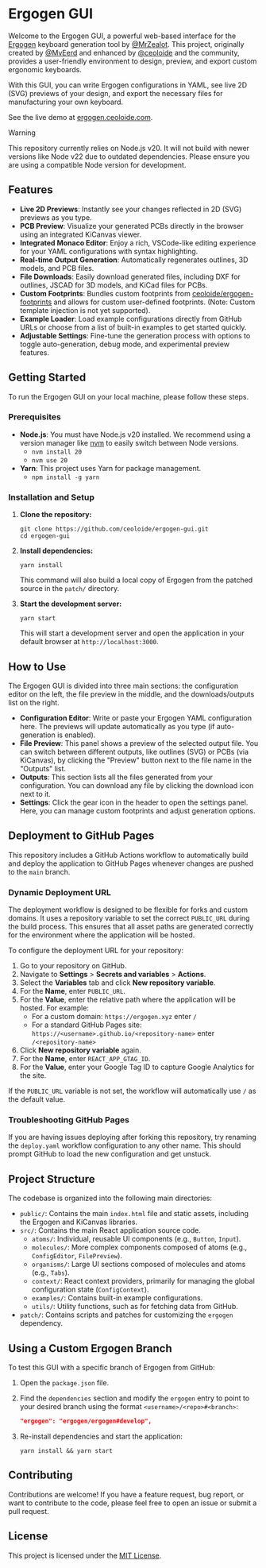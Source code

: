 # Ergogen GUI

Welcome to the Ergogen GUI, a powerful web-based interface for the [Ergogen](https://github.com/mrzealot/ergogen) keyboard generation tool by [@MrZealot](https://github.com/MrZealot). This project, originally created by [@MvEerd](https://github.com/MvEerd) and enhanced by [@ceoloide](https://github.com/ceoloide) and the community, provides a user-friendly environment to design, preview, and export custom ergonomic keyboards.

With this GUI, you can write Ergogen configurations in YAML, see live 2D (SVG) previews of your design, and export the necessary files for manufacturing your own keyboard.

See the live demo at [ergogen.ceoloide.com](https://ergogen.ceoloide.com).

> [!WARNING]
> This repository currently relies on Node.js v20. It will not build with newer versions like Node v22 due to outdated dependencies. Please ensure you are using a compatible Node version for development.

## Features

- **Live 2D Previews**: Instantly see your changes reflected in 2D (SVG) previews as you type.
- **PCB Preview**: Visualize your generated PCBs directly in the browser using an integrated KiCanvas viewer.
- **Integrated Monaco Editor**: Enjoy a rich, VSCode-like editing experience for your YAML configurations with syntax highlighting.
- **Real-time Output Generation**: Automatically regenerates outlines, 3D models, and PCB files.
- **File Downloads**: Easily download generated files, including DXF for outlines, JSCAD for 3D models, and KiCad files for PCBs.
- **Custom Footprints**: Bundles custom footprints from [ceoloide/ergogen-footprints](https://github.com/ceoloide/ergogen-footprints) and allows for custom user-defined footprints. (Note: Custom template injection is not yet supported).
- **Example Loader**: Load example configurations directly from GitHub URLs or choose from a list of built-in examples to get started quickly.
- **Adjustable Settings**: Fine-tune the generation process with options to toggle auto-generation, debug mode, and experimental preview features.

## Getting Started

To run the Ergogen GUI on your local machine, please follow these steps.

### Prerequisites

- **Node.js**: You must have Node.js v20 installed. We recommend using a version manager like [nvm](https://github.com/nvm-sh/nvm) to easily switch between Node versions.
  - `nvm install 20`
  - `nvm use 20`
- **Yarn**: This project uses Yarn for package management.
  - `npm install -g yarn`

### Installation and Setup

1. **Clone the repository:**

   ```shell
   git clone https://github.com/ceoloide/ergogen-gui.git
   cd ergogen-gui
   ```

2. **Install dependencies:**

   ```shell
   yarn install
   ```

   This command will also build a local copy of Ergogen from the patched source in the `patch/` directory.

3. **Start the development server:**

   ```shell
   yarn start
   ```

   This will start a development server and open the application in your default browser at `http://localhost:3000`.

## How to Use

The Ergogen GUI is divided into three main sections: the configuration editor on the left, the file preview in the middle, and the downloads/outputs list on the right.

- **Configuration Editor**: Write or paste your Ergogen YAML configuration here. The previews will update automatically as you type (if auto-generation is enabled).
- **File Preview**: This panel shows a preview of the selected output file. You can switch between different outputs, like outlines (SVG) or PCBs (via KiCanvas), by clicking the "Preview" button next to the file name in the "Outputs" list.
- **Outputs**: This section lists all the files generated from your configuration. You can download any file by clicking the download icon next to it.
- **Settings**: Click the gear icon in the header to open the settings panel. Here, you can manage custom footprints and adjust generation options.

## Deployment to GitHub Pages

This repository includes a GitHub Actions workflow to automatically build and deploy the application to GitHub Pages whenever changes are pushed to the `main` branch.

### Dynamic Deployment URL

The deployment workflow is designed to be flexible for forks and custom domains. It uses a repository variable to set the correct `PUBLIC_URL` during the build process. This ensures that all asset paths are generated correctly for the environment where the application will be hosted.

To configure the deployment URL for your repository:

1. Go to your repository on GitHub.
1. Navigate to **Settings** > **Secrets and variables** > **Actions**.
1. Select the **Variables** tab and click **New repository variable**.
1. For the **Name**, enter `PUBLIC_URL`.
1. For the **Value**, enter the relative path where the application will be hosted. For example:
   - For a custom domain: `https://ergogen.xyz` enter `/`
   - For a standard GitHub Pages site: `https://<username>.github.io/<repository-name>` enter `/<repository-name>`
1. Click **New repository variable** again.
1. For the **Name**, enter `REACT_APP_GTAG_ID`.
1. For the **Value**, enter your Google Tag ID to capture Google Analytics for the site.

If the `PUBLIC_URL` variable is not set, the workflow will automatically use `/` as the default value.

### Troubleshooting GitHub Pages

If you are having issues deploying after forking this repository, try renaming the `deploy.yaml` workflow configuration to any other name. This should prompt GitHub to load the new configuration and get unstuck.

## Project Structure

The codebase is organized into the following main directories:

- `public/`: Contains the main `index.html` file and static assets, including the Ergogen and KiCanvas libraries.
- `src/`: Contains the main React application source code.
  - `atoms/`: Individual, reusable UI components (e.g., `Button`, `Input`).
  - `molecules/`: More complex components composed of atoms (e.g., `ConfigEditor`, `FilePreview`).
  - `organisms/`: Large UI sections composed of molecules and atoms (e.g., `Tabs`).
  - `context/`: React context providers, primarily for managing the global configuration state (`ConfigContext`).
  - `examples/`: Contains built-in example configurations.
  - `utils/`: Utility functions, such as for fetching data from GitHub.
- `patch/`: Contains scripts and patches for customizing the `ergogen` dependency.

## Using a Custom Ergogen Branch

To test this GUI with a specific branch of Ergogen from GitHub:

1. Open the `package.json` file.
2. Find the `dependencies` section and modify the `ergogen` entry to point to your desired branch using the format `<username>/<repo>#<branch>`:

   ```json
   "ergogen": "ergogen/ergogen#develop",
   ```

3. Re-install dependencies and start the application:

   ```shell
   yarn install && yarn start
   ```

## Contributing

Contributions are welcome! If you have a feature request, bug report, or want to contribute to the code, please feel free to open an issue or submit a pull request.

## License

This project is licensed under the [MIT License](LICENSE).
